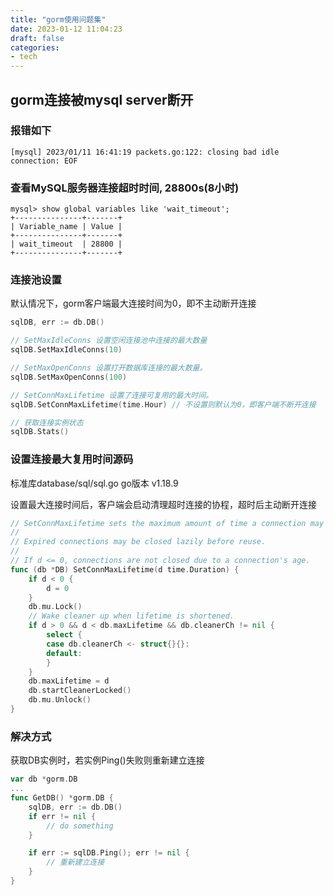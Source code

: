 ```yaml
---
title: "gorm使用问题集"
date: 2023-01-12 11:04:23
draft: false
categories:
- tech
---
```


## gorm连接被mysql server断开

### 报错如下
```shell
[mysql] 2023/01/11 16:41:19 packets.go:122: closing bad idle connection: EOF 
```

### 查看MySQL服务器连接超时时间, 28800s(8小时)
```shell
mysql> show global variables like 'wait_timeout';
+---------------+-------+
| Variable_name | Value |
+---------------+-------+
| wait_timeout  | 28800 |
+---------------+-------+
```


### 连接池设置

默认情况下，gorm客户端最大连接时间为0，即不主动断开连接
```go
sqlDB, err := db.DB()

// SetMaxIdleConns 设置空闲连接池中连接的最大数量
sqlDB.SetMaxIdleConns(10)

// SetMaxOpenConns 设置打开数据库连接的最大数量。
sqlDB.SetMaxOpenConns(100)

// SetConnMaxLifetime 设置了连接可复用的最大时间。
sqlDB.SetConnMaxLifetime(time.Hour) // 不设置则默认为0，即客户端不断开连接

// 获取连接实例状态
sqlDB.Stats()
```

### 设置连接最大复用时间源码

标准库database/sql/sql.go go版本 v1.18.9

设置最大连接时间后，客户端会启动清理超时连接的协程，超时后主动断开连接

```go
// SetConnMaxLifetime sets the maximum amount of time a connection may be reused.
//
// Expired connections may be closed lazily before reuse.
//
// If d <= 0, connections are not closed due to a connection's age.
func (db *DB) SetConnMaxLifetime(d time.Duration) {
	if d < 0 {
		d = 0
	}
	db.mu.Lock()
	// Wake cleaner up when lifetime is shortened.
	if d > 0 && d < db.maxLifetime && db.cleanerCh != nil {
		select {
		case db.cleanerCh <- struct{}{}:
		default:
		}
	}
	db.maxLifetime = d
	db.startCleanerLocked()
	db.mu.Unlock()
}
```

### 解决方式

获取DB实例时，若实例Ping()失败则重新建立连接
```go
var db *gorm.DB
...
func GetDB() *gorm.DB {
	sqlDB, err := db.DB()
	if err != nil {
		// do something
	}

	if err := sqlDB.Ping(); err != nil {
		// 重新建立连接
	}
}
```